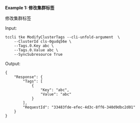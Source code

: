 **Example 1: 修改集群标签**

修改集群标签

Input: 

```
tccli tke ModifyClusterTags --cli-unfold-argument  \
    --ClusterId cls-0gudq56e \
    --Tags.0.Key abc \
    --Tags.0.Value abc \
    --SyncSubresource True
```

Output: 
```
{
    "Response": {
        "Tags": [
            {
                "Key": "abc",
                "Value": "abc"
            }
        ],
        "RequestId": "33483fde-efec-4d3c-8ff6-340d9dbc2d01"
    }
}
```

